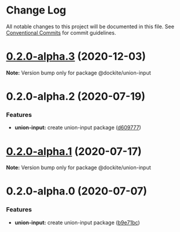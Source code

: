 # Change Log

All notable changes to this project will be documented in this file.
See [Conventional Commits](https://conventionalcommits.org) for commit guidelines.

# [0.2.0-alpha.3](https://github.com/dockite/dockite/compare/@dockite/union-input@0.2.0-alpha.2...@dockite/union-input@0.2.0-alpha.3) (2020-12-03)

**Note:** Version bump only for package @dockite/union-input





# 0.2.0-alpha.2 (2020-07-19)


### Features

* **union-input:** create union-input package ([d609777](https://github.com/dockite/dockite/commit/d609777f5f1e2510012d424d77553a3c2040e04d))





# [0.2.0-alpha.1](https://github.com/dockite/dockite/compare/@dockite/union-input@0.2.0-alpha.0...@dockite/union-input@0.2.0-alpha.1) (2020-07-17)

**Note:** Version bump only for package @dockite/union-input





# 0.2.0-alpha.0 (2020-07-07)


### Features

* **union-input:** create union-input package ([b9e71bc](https://github.com/dockite/dockite/commit/b9e71bc69ed01a3bb8e941c48f71eb55998c3e01))
